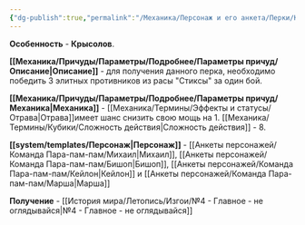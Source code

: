 ```yaml
---
{"dg-publish":true,"permalink":"/Механика/Персонаж и его анкета/Перки/Крысолов/","noteIcon":"","created":"2025-08-27T23:52:53.273+03:00","updated":"2025-09-03T23:58:19.835+03:00"}
---
```




**Особенность** - **Крысолов**.

**[[Механика/Причуды/Параметры/Подробнее/Параметры причуд/Описание\|Описание]]** - для получения данного перка, необходимо победить 3 элитных противников из расы "Стиксы" за один бой. 

**[[Механика/Причуды/Параметры/Подробнее/Параметры причуд/Механика\|Механика]]** - [[Механика/Термины/Эффекты и статусы/Отрава\|Отрава]]имеет шанс снизить свою мощь на 1. [[Механика/Термины/Кубики/Сложность действия\|Сложность действия]] - 8.

**[[system/templates/Персонаж\|Персонаж]]** - [[Анкеты персонажей/Команда Пара-пам-пам/Михаил\|Михаил]], [[Анкеты персонажей/Команда Пара-пам-пам/Бишоп\|Бишоп]], [[Анкеты персонажей/Команда Пара-пам-пам/Кейлон\|Кейлон]] и [[Анкеты персонажей/Команда Пара-пам-пам/Марша\|Марша]]

**Получение** - [[История мира/Летопись/Изгои/№4 - Главное - не оглядывайся\|№4 - Главное - не оглядывайся]]